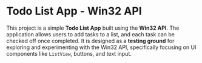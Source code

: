 # Todo List App - Win32 API

This project is a simple **Todo List App** built using the **Win32 API**. The application allows users to add tasks to a list, and each task can be checked off once completed. It is designed as a **testing ground** for exploring and experimenting with the Win32 API, specifically focusing on UI components like `ListView`, buttons, and text input.

